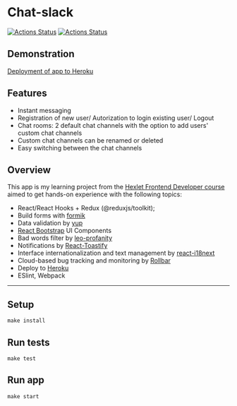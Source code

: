# Chat-slack

[![Actions Status](https://github.com/sunn-shinne/frontend-project-lvl4/workflows/hexlet-check/badge.svg)](https://github.com/sunn-shinne/frontend-project-lvl4/actions)
[![Actions Status](https://github.com/sunn-shinne/frontend-project-lvl4/workflows/test-and-lint/badge.svg)](https://github.com/sunn-shinne/frontend-project-lvl4/actions)

## Demonstration

[Deployment of app to Heroku](https://quiet-brook-64157.herokuapp.com/)

## Features

- Instant messaging 
- Registration of new user/ Autorization to login existing user/ Logout
- Chat rooms: 2 default chat channels with the option to add users' custom chat channels
- Custom chat channels can be renamed or deleted
- Easy switching between the chat channels

## Overview

This app is my learning project from the [Hexlet Frontend Developer course](https://hexlet.io) aimed to get hands-on experience with the following topics:

- React/React Hooks + Redux (@reduxjs/toolkit);
- Build forms with [formik](https://formik.org/)
- Data validation by [yup](https://github.com/jquense/yup)
- [React Bootstrap](https://react-bootstrap.github.io/) UI Components
- Bad words filter by [leo-profanity](https://github.com/jojoee/leo-profanity)
- Notifications by [React-Toastify](https://www.npmjs.com/package/react-toastify)
- Interface internationalization and text management by [react-i18next](https://react.i18next.com/)
- Cloud-based bug tracking and monitoring by [Rollbar](https://rollbar.com)
- Deploy to [Heroku](https://www.heroku.com)
- ESlint, Webpack

***  

## Setup
```
make install
```

## Run tests
```
make test
```

## Run app
```
make start
```
